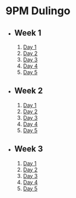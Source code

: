# 9PM Dulingo 

- ## Week 1

   1. [Day 1](https://www.facebook.com/iCodeguru/videos/719636880286372/)
   2. [Day 2]()
   3. [Day 3](https://www.facebook.com/iCodeguru/videos/371801772422225)
   4. [Day 4](https://www.facebook.com/iCodeguru/videos/2650706315088015)
   5. [Day 5](https://www.facebook.com/iCodeguru/videos/380131284883534)

- ## Week 2

   1. [Day 1]()
   2. [Day 2]()
   3. [Day 3](https://www.facebook.com/iCodeguru/videos/385691497580184)
   4. [Day 4](https://www.facebook.com/iCodeguru/videos/1607119626781233)
   5. [Day 5](https://www.facebook.com/iCodeguru/videos/7778915685452106)

- ## Week 3

   1. [Day 1](https://www.facebook.com/iCodeguru/videos/719215257086835)
   2. [Day 2](https://www.facebook.com/iCodeguru/videos/602362738759966)
   3. [Day 3](https://www.facebook.com/iCodeguru/videos/1592974438121385)
   4. [Day 4](https://www.facebook.com/iCodeguru/videos/923346539332496)
   5. [Day 5]()

<!-- - ## Week

   1. [Day 1]()
   2. [Day 2]()
   3. [Day 3](https://www.facebook.com/iCodeguru/videos/2365189240537256)
   4. [Day 4]()
   5. [Day 5]() -->

<!-- - ## Week

   1. [Day 1]()
   2. [Day 2]()
   3. [Day 3]()
   4. [Day 4]()
   5. [Day 5]() -->